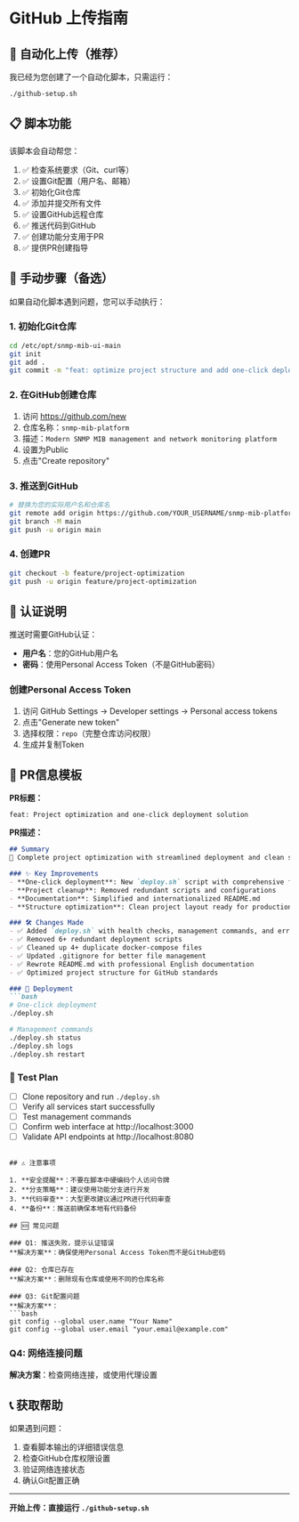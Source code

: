 # GitHub 上传指南

## 🚀 自动化上传（推荐）

我已经为您创建了一个自动化脚本，只需运行：

```bash
./github-setup.sh
```

## 📋 脚本功能

该脚本会自动帮您：
1. ✅ 检查系统要求（Git、curl等）
2. ✅ 设置Git配置（用户名、邮箱）
3. ✅ 初始化Git仓库
4. ✅ 添加并提交所有文件
5. ✅ 设置GitHub远程仓库
6. ✅ 推送代码到GitHub
7. ✅ 创建功能分支用于PR
8. ✅ 提供PR创建指导

## 🔧 手动步骤（备选）

如果自动化脚本遇到问题，您可以手动执行：

### 1. 初始化Git仓库
```bash
cd /etc/opt/snmp-mib-ui-main
git init
git add .
git commit -m "feat: optimize project structure and add one-click deployment"
```

### 2. 在GitHub创建仓库
1. 访问 https://github.com/new
2. 仓库名称：`snmp-mib-platform`
3. 描述：`Modern SNMP MIB management and network monitoring platform`
4. 设置为Public
5. 点击"Create repository"

### 3. 推送到GitHub
```bash
# 替换为您的实际用户名和仓库名
git remote add origin https://github.com/YOUR_USERNAME/snmp-mib-platform.git
git branch -M main
git push -u origin main
```

### 4. 创建PR
```bash
git checkout -b feature/project-optimization
git push -u origin feature/project-optimization
```

## 🔑 认证说明

推送时需要GitHub认证：
- **用户名**：您的GitHub用户名
- **密码**：使用Personal Access Token（不是GitHub密码）

### 创建Personal Access Token
1. 访问 GitHub Settings → Developer settings → Personal access tokens
2. 点击"Generate new token"
3. 选择权限：`repo`（完整仓库访问权限）
4. 生成并复制Token

## 📝 PR信息模板

**PR标题：**
```
feat: Project optimization and one-click deployment solution
```

**PR描述：**
```markdown
## Summary
🚀 Complete project optimization with streamlined deployment and clean structure

### ✨ Key Improvements
- **One-click deployment**: New `deploy.sh` script with comprehensive features
- **Project cleanup**: Removed redundant scripts and configurations  
- **Documentation**: Simplified and internationalized README.md
- **Structure optimization**: Clean project layout ready for production

### 🛠️ Changes Made
- ✅ Added `deploy.sh` with health checks, management commands, and error handling
- ✅ Removed 6+ redundant deployment scripts
- ✅ Cleaned up 4+ duplicate docker-compose files
- ✅ Updated .gitignore for better file management
- ✅ Rewrote README.md with professional English documentation
- ✅ Optimized project structure for GitHub standards

### 🚀 Deployment
```bash
# One-click deployment
./deploy.sh

# Management commands
./deploy.sh status
./deploy.sh logs
./deploy.sh restart
```

### 🧪 Test Plan
- [ ] Clone repository and run `./deploy.sh`
- [ ] Verify all services start successfully
- [ ] Test management commands
- [ ] Confirm web interface at http://localhost:3000
- [ ] Validate API endpoints at http://localhost:8080
```

## ⚠️ 注意事项

1. **安全提醒**：不要在脚本中硬编码个人访问令牌
2. **分支策略**：建议使用功能分支进行开发
3. **代码审查**：大型更改建议通过PR进行代码审查
4. **备份**：推送前确保本地有代码备份

## 🆘 常见问题

### Q1: 推送失败，提示认证错误
**解决方案**：确保使用Personal Access Token而不是GitHub密码

### Q2: 仓库已存在
**解决方案**：删除现有仓库或使用不同的仓库名称

### Q3: Git配置问题
**解决方案**：
```bash
git config --global user.name "Your Name"
git config --global user.email "your.email@example.com"
```

### Q4: 网络连接问题
**解决方案**：检查网络连接，或使用代理设置

## 📞 获取帮助

如果遇到问题：
1. 查看脚本输出的详细错误信息
2. 检查GitHub仓库权限设置
3. 验证网络连接状态
4. 确认Git配置正确

---

**开始上传：直接运行 `./github-setup.sh`**